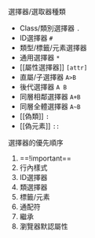 選擇器/選取器種類
- Class/類別選擇器 `.`
- ID選擇器 `#`
- 類型/標籤/元素選擇器
- 通用選擇器 `*`
- [[屬性選擇器]] `[attr]`
- 直屬/子選擇器 `A>B`
- 後代選擇器 `A B`
- 同層相鄰選擇器 `A+B`
- 同層全體選擇器 `A~B`
- [[偽類]] `:`
- [[偽元素]] `::`

選擇器的優先順序
1. ==!important==
2. 行內樣式
3. ID選擇器
4. 類選擇器
5. 標籤/元素
6. 通配符
7. 繼承
8. 瀏覽器默認屬性